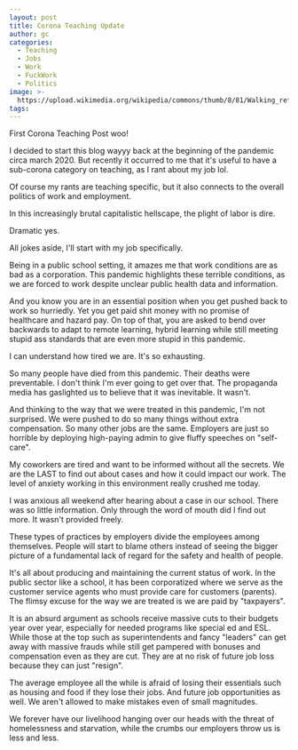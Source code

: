 ```yaml
---
layout: post
title: Corona Teaching Update
author: gc
categories:
  - Teaching
  - Jobs
  - Work
  - FuckWork
  - Politics
image: >-
  https://upload.wikimedia.org/wikipedia/commons/thumb/8/81/Walking_reflection.jpg/1200px-Walking_reflection.jpg
tags:
---
```

First Corona Teaching Post woo\!&nbsp;

I decided to start this blog wayyy back at the beginning of the pandemic circa march 2020. But recently it occurred to me that it's useful to have a sub-corona category on teaching, as I rant about my job lol.&nbsp;

Of course my rants are teaching specific, but it also connects to the overall politics of work and employment.&nbsp;

In this increasingly brutal capitalistic hellscape, the plight of labor is dire.&nbsp;

Dramatic yes.&nbsp;

All jokes aside, I'll start with my job specifically.&nbsp;

Being in a public school setting, it amazes me that work conditions are as bad as a corporation. This pandemic highlights these terrible conditions, as we are forced to work despite unclear public health data and information.&nbsp;

And you know you are in an essential position when you get pushed back to work so hurriedly. Yet you get paid shit money with no promise of healthcare and hazard pay. On top of that, you are asked to bend over backwards to adapt to remote learning, hybrid learning while still meeting stupid ass standards that are even more stupid in this pandemic.&nbsp;

I can understand how tired we are. It's so exhausting.&nbsp;

So many people have died from this pandemic. Their deaths were preventable. I don't think I'm ever going to get over that. The propaganda media has gaslighted us to believe that it was inevitable. It wasn't.&nbsp;

And thinking to the way that we were treated in this pandemic, I'm not surprised. We were pushed to do so many things without extra compensation. So many other jobs are the same. Employers are just so horrible by deploying high-paying admin to give fluffy speeches on "self-care".&nbsp;

My coworkers are tired and want to be informed without all the secrets. We are the LAST to find out about cases and how it could impact our work. The level of anxiety working in this environment really crushed me today.&nbsp;

I was anxious all weekend after hearing about a case in our school. There was so little information. Only through the word of mouth did I find out more. It wasn't provided freely.&nbsp;

These types of practices by employers divide the employees among themselves. People will start to blame others instead of seeing the bigger picture of a fundamental lack of regard for the safety and health of people.&nbsp;

It's all about producing and maintaining the current status of work. In the public sector like a school, it has been corporatized where we serve as the customer service agents who must provide care for customers (parents). The flimsy excuse for the way we are treated is we are paid by "taxpayers".&nbsp;

It is an absurd argument as schools receive massive cuts to their budgets year over year, especially for needed programs like special ed and ESL. While those at the top such as superintendents and fancy "leaders" can get away with massive frauds while still get pampered with bonuses and compensation even as they are cut. They are at no risk of future job loss because they can just "resign".&nbsp;

The average employee all the while is afraid of losing their essentials such as housing and food if they lose their jobs. And future job opportunities as well. We aren't allowed to make mistakes even of small magnitudes.&nbsp;

We forever have our livelihood hanging over our heads with the threat of homelessness and starvation, while the crumbs our employers throw us is less and less.&nbsp;
